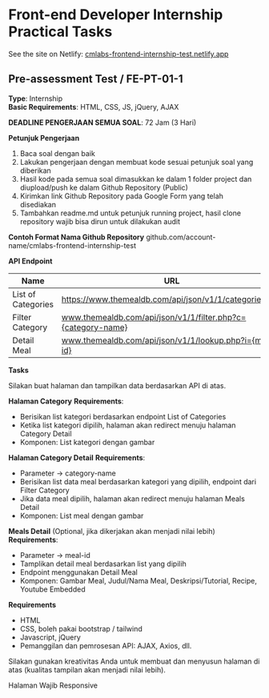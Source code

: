 # Front-end Developer Internship Practical Tasks

See the site on Netlify: [cmlabs-frontend-internship-test.netlify.app](https://cmlabs-frontend-internship-test.netlify.app/)
## Pre-assessment Test / FE-PT-01-1

**Type**: Internship  
**Basic Requirements**: HTML, CSS, JS, jQuery, AJAX

**DEADLINE PENGERJAAN SEMUA SOAL**: 72 Jam (3 Hari)

**Petunjuk Pengerjaan**
1. Baca soal dengan baik
2. Lakukan pengerjaan dengan membuat kode sesuai petunjuk soal yang diberikan
3. Hasil kode pada semua soal dimasukkan ke dalam 1 folder project dan diupload/push ke dalam Github Repository (Public)
4. Kirimkan link Github Repository pada Google Form yang telah disediakan
5. Tambahkan readme.md untuk petunjuk running project, hasil clone repository wajib bisa dirun untuk dilakukan audit

**Contoh Format Nama Github Repository**
github.com/account-name/cmlabs-frontend-internship-test

**API Endpoint**

| Name             | URL                                                     | Type     |
| ---------------- | ------------------------------------------------------- | -------- |
| List of Categories | https://www.themealdb.com/api/json/v1/1/categories.php   | Required |
| Filter Category    | www.themealdb.com/api/json/v1/1/filter.php?c={category-name} | Required |
| Detail Meal       | www.themealdb.com/api/json/v1/1/lookup.php?i={meal-id}    | Optional |

**Tasks**

Silakan buat halaman dan tampilkan data berdasarkan API di atas.

**Halaman Category**
**Requirements**:
- Berisikan list kategori berdasarkan endpoint List of Categories
- Ketika list kategori dipilih, halaman akan redirect menuju halaman Category Detail
- Komponen: List kategori dengan gambar

**Halaman Category Detail**
**Requirements**:
- Parameter → category-name
- Berisikan list data meal berdasarkan kategori yang dipilih, endpoint dari Filter Category
- Jika data meal dipilih, halaman akan redirect menuju halaman Meals Detail
- Komponen: List meal dengan gambar

**Meals Detail** (Optional, jika dikerjakan akan menjadi nilai lebih)
**Requirements**:
- Parameter → meal-id
- Tamplikan detail meal berdasarkan list yang dipilih
- Endpoint menggunakan Detail Meal
- Komponen: Gambar Meal, Judul/Nama Meal, Deskripsi/Tutorial, Recipe, Youtube Embedded

**Requirements**
- HTML
- CSS, boleh pakai bootstrap / tailwind
- Javascript, jQuery
- Pemanggilan dan pemrosesan API: AJAX, Axios, dll.

Silakan gunakan kreativitas Anda untuk membuat dan menyusun halaman di atas (kualitas tampilan akan menjadi nilai lebih).

Halaman Wajib Responsive


